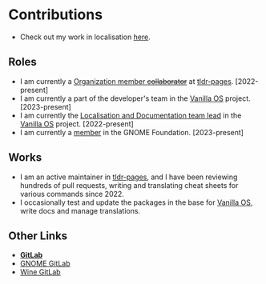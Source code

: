 # Contributions

- Check out my work in localisation [here](https://github.com/kbdharun/kbdharun/blob/main/TRANSLATION.md).

## Roles

- I am currently a [Organization member ~~collaborator~~](https://github.com/tldr-pages/tldr/blob/main/MAINTAINERS.md) at [tldr-pages](https://github.com/tldr-pages/tldr). [2022-present]
- I am currently a part of the developer's team in the [Vanilla OS](https://vanillaos.org) project. [2023-present]
- I am currently the [Localisation and Documentation team lead](https://vanillaos.org/team) in the [Vanilla OS](https://vanillaos.org) project. [2022-present]
- I am currently a [member](https://foundation.gnome.org/membership/) in the GNOME Foundation. [2023-present]

## Works

- I am an active maintainer in [tldr-pages](https://github.com/tldr-pages/tldr), and I have been reviewing hundreds of pull requests, writing and translating cheat sheets for various commands since 2022.
- I occasionally test and update the packages in the base for [Vanilla OS](https://vanillaos.org), write docs and manage translations.

## Other Links

- [**GitLab**](https://gitlab.com/kbdharun)
- [GNOME GitLab](https://gitlab.gnome.org)
- [Wine GitLab](https://gitlab.winehq.org/kbdharun)
